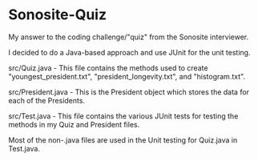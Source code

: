 # Sonosite-Quiz
My answer to the coding challenge/"quiz" from the Sonosite interviewer.

I decided to do a Java-based approach and use JUnit for the unit testing.

src/Quiz.java - This file contains the methods used to create "youngest_president.txt", "president_longevity.txt", and "histogram.txt".

src/President.java - This is the President object which stores the data for each of the Presidents.

src/Test.java - This file contains the various JUnit tests for testing the methods in my Quiz and President files.

Most of the non-.java files are used in the Unit testing for Quiz.java in Test.java.
